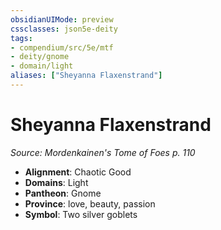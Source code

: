 ```yaml
---
obsidianUIMode: preview
cssclasses: json5e-deity
tags:
- compendium/src/5e/mtf
- deity/gnome
- domain/light
aliases: ["Sheyanna Flaxenstrand"]
---
```

# Sheyanna Flaxenstrand
*Source: Mordenkainen's Tome of Foes p. 110* 

- **Alignment**: Chaotic Good
- **Domains**: Light
- **Pantheon**: Gnome
- **Province**: love, beauty, passion
- **Symbol**: Two silver goblets